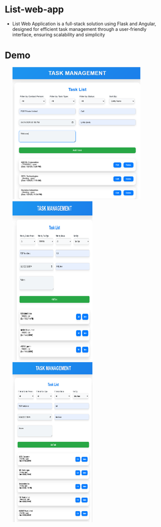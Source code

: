 # List-web-app
<ul>
 <li> List Web Application is a full-stack solution using Flask and Angular, designed for efficient task management through a user-friendly interface, ensuring scalability and simplicity </li>
  </ul>
  
# Demo
  <ul> 
  <img src= "Screenshot 2025-04-07 145711.png?raw=true" width =400/>
   <br>
  <img src="Screenshot 2025-04-07 145922.png?raw=true" width =250 height= 500/>
   <br>
  <img src="Screenshot 2025-04-07 150159.png?raw=true" width =250 height= 500/>
  </ul>
